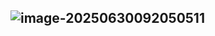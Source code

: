 ## ![image-20250630092050511](F:\java_study\gitee\quick-start\minio\images\image-20250630092050511.png)